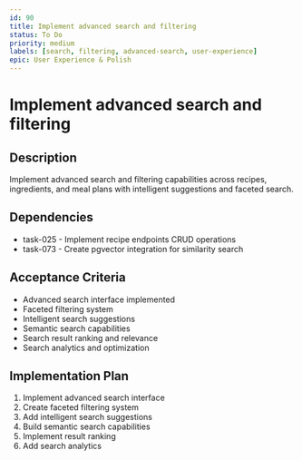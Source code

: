 ```yaml
---
id: 90
title: Implement advanced search and filtering
status: To Do
priority: medium
labels: [search, filtering, advanced-search, user-experience]
epic: User Experience & Polish
---
```


# Implement advanced search and filtering

## Description
Implement advanced search and filtering capabilities across recipes, ingredients, and meal plans with intelligent suggestions and faceted search.

## Dependencies
- task-025 - Implement recipe endpoints CRUD operations
- task-073 - Create pgvector integration for similarity search

## Acceptance Criteria
- Advanced search interface implemented
- Faceted filtering system
- Intelligent search suggestions
- Semantic search capabilities
- Search result ranking and relevance
- Search analytics and optimization

## Implementation Plan
1. Implement advanced search interface
2. Create faceted filtering system
3. Add intelligent search suggestions
4. Build semantic search capabilities
5. Implement result ranking
6. Add search analytics